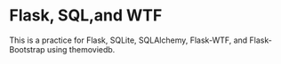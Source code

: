 # Flask, SQL,and WTF
This is a practice for Flask, SQLite, SQLAlchemy, Flask-WTF, and Flask-Bootstrap using themoviedb.
